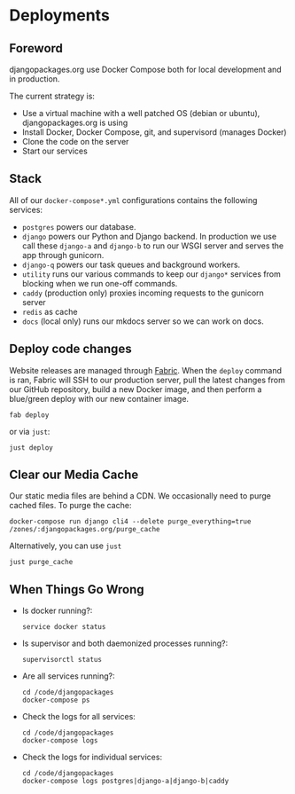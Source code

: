 # Deployments

## Foreword

djangopackages.org use Docker Compose both for local development and in production.

The current strategy is:

- Use a virtual machine with a well patched OS (debian or ubuntu), djangopackages.org is using
- Install Docker, Docker Compose, git, and supervisord (manages Docker)
- Clone the code on the server
- Start our services

## Stack

All of our `docker-compose*.yml` configurations contains the following services:

- `postgres` powers our database.
- `django` powers our Python and Django backend. In production we use call these `django-a` and `django-b` to run our WSGI server and serves the app through gunicorn.
- `django-q` powers our task queues and background workers.
- `utility` runs our various commands to keep our `django*` services from blocking when we run one-off commands.
- `caddy` (production only) proxies incoming requests to the gunicorn server
- `redis` as cache
- `docs` (local only) runs our mkdocs server so we can work on docs.

## Deploy code changes

Website releases are managed through [Fabric].
When the `deploy` command is ran, Fabric will SSH to our production server, pull the latest changes from our GitHub repository, build a new Docker image, and then perform a blue/green deploy with our new container image.

```shell
fab deploy
```

or via `just`:

```shell
just deploy
```

## Clear our Media Cache

Our static media files are behind a CDN. We occasionally need to purge cached files. To purge the cache:

```shell
docker-compose run django cli4 --delete purge_everything=true /zones/:djangopackages.org/purge_cache
```

Alternatively, you can use `just`

```shell
just purge_cache
```

## When Things Go Wrong

- Is docker running?:

  ```shell
  service docker status
  ```

- Is supervisor and both daemonized processes running?:

  ```shell
  supervisorctl status
  ```

- Are all services running?:

  ```shell
  cd /code/djangopackages
  docker-compose ps
  ```

- Check the logs for all services:

  ```shell
  cd /code/djangopackages
  docker-compose logs
  ```

- Check the logs for individual services:

  ```shell
  cd /code/djangopackages
  docker-compose logs postgres|django-a|django-b|caddy
  ```

[Fabric]: https://www.fabfile.org/

